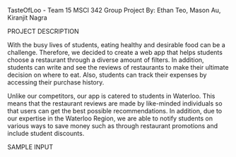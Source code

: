 TasteOfLoo - Team 15 MSCI 342 Group Project
By: Ethan Teo, Mason Au, Kiranjit Nagra

PROJECT DESCRIPTION

With the busy lives of students, eating healthy and desirable food can be a challenge. Therefore, we decided to create a web app that helps students choose a restaurant through a diverse amount of filters. In addition, students can write and see the reviews of restaurants to make their ultimate decision on where to eat. Also, students can track their expenses by accessing their purchase history. 

Unlike our competitors, our app is catered to students in Waterloo. This means that the restaurant reviews are made by like-minded individuals so that users can get the best possible recommendations. In addition, due to our expertise in the Waterloo Region, we are able to notify students on various ways to save money such as through restaurant promotions and include student discounts.

SAMPLE INPUT